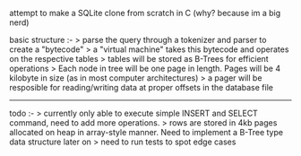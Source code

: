 attempt to make a SQLite clone from scratch in C     (why? because im a big nerd)

basic structure :-
\> parse the query through a tokenizer and parser to create a "bytecode"
\> a "virtual machine" takes this bytecode and operates on the respective tables
\> tables will be stored as B-Trees for efficient operations
\> Each node in tree will be one page in length. Pages will be 4 kilobyte in size (as in most computer architectures)
\> a pager will be resposible for reading/writing data at proper offsets in the database file

---------------------------------------------------------------------------------------------------------

todo :-
\> currently only able to execute simple INSERT and SELECT command, need to add more operations.
\> rows are stored in 4kb pages allocated on heap in array-style manner. Need to implement a B-Tree type data structure later on
\> need to run tests to spot edge cases

